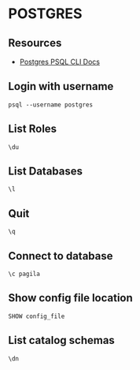 # POSTGRES

## Resources

- [Postgres PSQL CLI Docs](https://www.postgresql.org/docs/current/app-psql.html)

## Login with username

```console
psql --username postgres
```

## List Roles

```console
\du
```

## List Databases

```console
\l
```

## Quit

```console
\q
```

## Connect to database

```console
\c pagila
```

## Show config file location

```console
SHOW config_file
```

## List catalog schemas

```console
\dn
```
